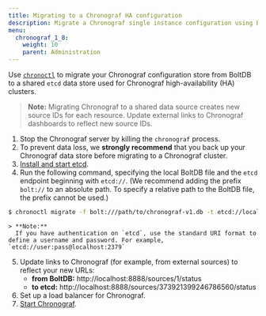 ```yaml
---
title: Migrating to a Chronograf HA configuration
description: Migrate a Chronograf single instance configuration using BoltDB to a Chronograf high-availability (HA) cluster configuration using etcd.
menu:
  chronograf_1_8:
    weight: 10
    parent: Administration
---
```


Use [`chronoctl`](/chronograf/v1.8/tools/chronoctl/) to migrate your Chronograf configuration store from BoltDB to a shared `etcd` data store used for Chronograf high-availability (HA) clusters.

> **Note:**  Migrating Chronograf to a shared data source creates new source IDs for each resource. Update external links to Chronograf dashboards to reflect new source IDs.

1. Stop the Chronograf server by killing the `chronograf` process.
2. To prevent data loss, we **strongly recommend** that you back up your Chronograf data store before migrating to a Chronograf cluster.
3. [Install and start etcd](/chronograf/v1.8/administration/create-high-availability/#install-and-start-etcd).
4. Run the following command, specifying the local BoltDB file and the `etcd` endpoint beginning with `etcd://`. (We recommend adding the prefix `bolt://` to an absolute path. To specify a relative path to the BoltDB file, the prefix cannot be used.)

```sh
$ chronoctl migrate -f bolt:///path/to/chronograf-v1.db -t etcd://localhost:2379
```

    > **Note:** 
      If you have authentication on `etcd`, use the standard URI format to define a username and password. For example, `etcd://user:pass@localhost:2379`

5. Update links to Chronograf (for example, from external sources) to reflect your new URLs:
    - **from BoltDB:**
    http://localhost:8888/sources/1/status
    - **to etcd:**
    http://localhost:8888/sources/373921399246786560/status
6. Set up a load balancer for Chronograf.
7. [Start Chronograf](/chronograf/v1.8/administration/create-high-availability/#start-chronograf).
